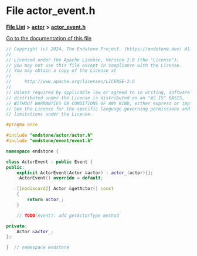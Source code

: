 

# File actor\_event.h

[**File List**](files.md) **>** [**actor**](dir_621c26b5fd4198aba66e7e31570ce44a.md) **>** [**actor\_event.h**](actor__event_8h.md)

[Go to the documentation of this file](actor__event_8h.md)


```C++
// Copyright (c) 2024, The Endstone Project. (https://endstone.dev) All Rights Reserved.
//
// Licensed under the Apache License, Version 2.0 (the "License");
// you may not use this file except in compliance with the License.
// You may obtain a copy of the License at
//
//     http://www.apache.org/licenses/LICENSE-2.0
//
// Unless required by applicable law or agreed to in writing, software
// distributed under the License is distributed on an "AS IS" BASIS,
// WITHOUT WARRANTIES OR CONDITIONS OF ANY KIND, either express or implied.
// See the License for the specific language governing permissions and
// limitations under the License.

#pragma once

#include "endstone/actor/actor.h"
#include "endstone/event/event.h"

namespace endstone {

class ActorEvent : public Event {
public:
    explicit ActorEvent(Actor &actor) : actor_(actor){};
    ~ActorEvent() override = default;

    [[nodiscard]] Actor &getActor() const
    {
        return actor_;
    }

    // TODO(event): add getActorType method

private:
    Actor &actor_;
};

}  // namespace endstone
```


